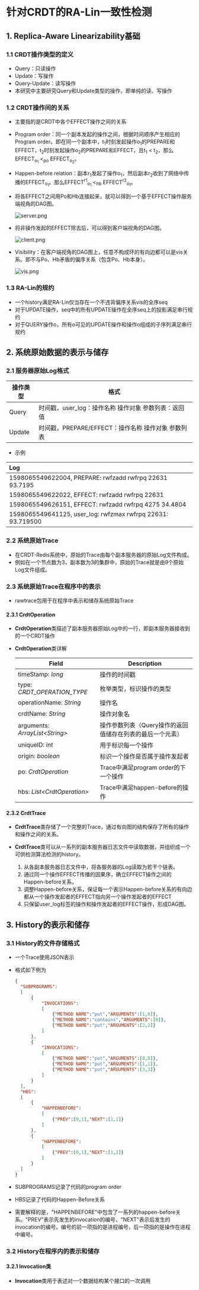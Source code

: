 # 针对CRDT的RA-Lin一致性检测 

## 1. Replica-Aware Linearizability基础

### 1.1 CRDT操作类型的定义

* Query：只读操作
* Update：写操作
* Query-Update：读写操作
* 本研究中主要研究Query和Update类型的操作，即单纯的读、写操作

### 1.2 CRDT操作间的关系

* 主要指的是CRDT中各个EFFECT操作之间的关系

* Program order：同一个副本发起的操作之间，根据时间顺序产生相应的Program order。即在同一个副本中，t<sub>1</sub>时刻发起操作o<sub>1</sub>的PREPARE和EFFECT，t<sub>2</sub>时刻发起操作o<sub>2</sub>的PREPARE和EFFECT，且t<sub>1</sub> < t<sub>2</sub>，那么EFFECT<sub>o<sub>1</sub></sub> <<sub>po</sub> EFFECT<sub>o<sub>2</sub></sub>。

* Happen-before relation：副本r<sub>1</sub>发起了操作o<sub>1</sub>，然后副本r<sub>2</sub>收到了网络中传播的EFFECT<sub>o<sub>1</sub></sub>。那么EFFECT<sup>r1</sup><sub>o<sub>1</sub></sub> <<sub>hb</sub> EFFECT<sup>r2</sup><sub>o<sub>1</sub></sub>。

* 将各EFFECT之间用Po和Hb连接起来，就可以得到一个基于EFFECT操作服务端视角的DAG图。

  ![server.png](https://i.loli.net/2020/08/25/3YTSADyGNvr8i9Q.png)

* 将非操作发起的EFFECT除去后，可以得到客户端视角的DAG图。

  ![client.png](https://i.loli.net/2020/08/25/sv4l7iPtCd8kcFX.png)

* Visibility：在客户端视角的DAG图上，任意不构成环的有向边都可以是vis关系。即不与Po、Hb矛盾的偏序关系（包含Po、Hb本身）。

  ![vis.png](https://i.loli.net/2020/08/25/i8DWU139OCBbGVv.png)

### 1.3 RA-Lin的规约

* 一个history满足RA-Lin仅当存在一个不违背偏序关系vis的全序seq
* 对于UPDATE操作，seq中的所有UPDATE操作在全序seq上的投影满足串行规约
* 对于QUERY操作o，所有o可见的UPDATE操作和操作o组成的子序列满足串行规约

## 2. 系统原始数据的表示与储存

### 2.1 服务器原始Log格式

| 操作类型 | 格式                                                 |
| -------- | ---------------------------------------------------- |
| Query    | 时间戳，user_log：操作名称 操作对象 参数列表：返回值 |
| Update   | 时间戳，PREPARE/EFFECT：操作名称 操作对象 参数列表   |

* 示例

| Log                                                         |
| :---------------------------------------------------------- |
| 1598065549622004, PREPARE: rwfzadd rwfrpq 22631 93.7195     |
| 1598065549622022, EFFECT: rwfzadd rwfrpq 22631              |
| 1598065549626151, EFFECT: rwfzadd rwfrpq 4275 34.4804       |
| 1598065549641125, user_log: rwfzmax rwfrpq 22631: 93.719500 |

### 2.2 系统原始Trace

* 在CRDT-Redis系统中，原始的Trace由每个副本服务器的原始Log文件构成。
* 例如在一个节点数为3，副本数为3的集群中，原始的Trace就是由9个原始Log文件组成。

### 2.3 系统原始Trace在程序中的表示

* rawtrace包用于在程序中表示和储存系统原始Trace

#### 2.3.1 CrdtOperation

* **CrdtOperation**类描述了副本服务器原始Log中的一行，即副本服务器接收到的一个CRDT操作

* **CrdtOperation**类详解

  | Field                            | Description                                               |
  | -------------------------------- | --------------------------------------------------------- |
  | timeStamp: *long*                | 操作的时间戳                                              |
  | type: *CRDT_OPERATION_TYPE*      | 枚举类型，标识操作的类型                                  |
  | operationName: *String*          | 操作名                                                    |
  | crdtName: *String*               | 操作对象名                                                |
  | arguments: *ArrayList\<String\>* | 操作参数列表（Query操作的返回值储存在列表的最后一个元素） |
  | uniqueID: *int*                  | 用于标识每一个操作                                        |
  | origin: *boolean*                | 标识一个操作是否属于操作发起者                            |
  | po: *CrdtOperation*              | Trace中满足program order的下一个操作                      |
  | hbs: *List\<CrdtOperation\>*     | Trace中满足happen-before的操作                            |

#### 2.3.2 CrdtTrace

* **CrdtTrace**类存储了一个完整的Trace，通过有向图的结构保存了所有的操作和操作之间的关系。

* **CrdtTrace**类可以从一系列的副本服务器日志文件中读取数据，并组织成一个可供检测算法检测的history。
  1. 从各副本服务器日志文件中，将各服务器的Log读取为若干个链表。
  2. 通过同一个操作EFFECT传播的因果序，确立EFFECT操作之间的Happen-before关系。
  3. 调整Happen-before关系，保证每一个表示Happen-before关系的有向边都从一个操作发起者的EFFECT指向另一个操作发起者的EFFECT
  4. 只保留user_log标签的操作和操作发起者的EFFECT操作，形成DAG图。

## 3. History的表示和储存

### 3.1 History的文件存储格式

* 一个Trace使用JSON表示

* 格式如下例为

  ```json
  {
  	"SUBPROGRAMS":
  	[
  		{
  			"INVOCATIONS":
  			[
  				{"METHOD NAME":"put","ARGUMENTS":[1,0]},
  				{"METHOD NAME":"contains","ARGUMENTS":[0]},
  				{"METHOD NAME":"put","ARGUMENTS":[2,2]}
  			]
  		}, 
  		{
  			"INVOCATIONS":
  			[
  				{"METHOD NAME":"put","ARGUMENTS":[0,0]},
  				{"METHOD NAME":"put","ARGUMENTS":[1,1]},
  				{"METHOD NAME":"put","ARGUMENTS":[3,3]}
  			]
  		}
  	],
  	"HBS":
  	[
  		{
  			"HAPPENBEFORE":
  			[
  				{"PREV":[0,1],"NEXT":[1,1]}
  			]
  		},
  		{
  			"HAPPENBEFORE":
  			[
  				{"PREV":[0,1],"NEXT":[1,2]}
  			]
  		}
  	]
  }
  ```

* SUBPROGRAMS记录了代码的program order

* HBS记录了代码的Happen-Before关系

* 需要解释的是，"HAPPENBEFORE"中包含了一系列的happen-before关系。"PREV"表示先发生的invocation的编号，"NEXT"表示后发生的invocation的编号。编号的前一项指的是进程编号，后一项指的是操作在进程中编号。

### 3.2 History在程序内的表示和储存

#### 3.2.1 Invocation类

* **Invocation**类用于表述对一个数据结构某个接口的一次调用

